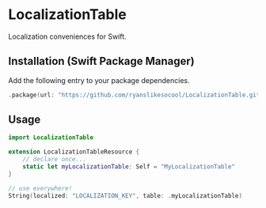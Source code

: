 # LocalizationTable
Localization conveniences for Swift.

## Installation (Swift Package Manager)
Add the following entry to your package dependencies.
```swift
.package(url: "https://github.com/ryanslikesocool/LocalizationTable.git", from: "0.0.1"),
```

## Usage

```swift
import LocalizationTable

extension LocalizationTableResource { 
	// declare once...
	static let myLocalizationTable: Self = "MyLocalizationTable"
}

// use everywhere!
String(localized: "LOCALIZATION_KEY", table: .myLocalizationTable)
```
